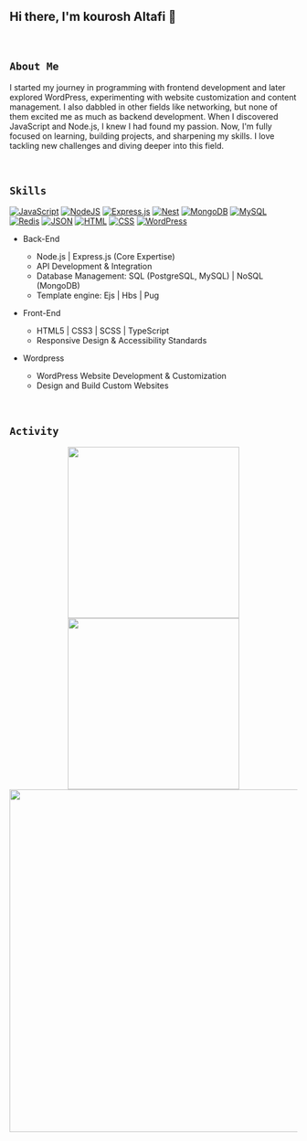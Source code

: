## Hi there, I'm kourosh Altafi 👋

<br />

## `About Me`  
I started my journey in programming with frontend development and later explored WordPress, experimenting with website customization and content management. I also dabbled in other fields like networking, but none of them excited me as much as backend development. When I discovered JavaScript and Node.js, I knew I had found my passion. Now, I'm fully focused on learning, building projects, and sharpening my skills. I love tackling new challenges and diving deeper into this field.

<br />

## `Skills`

[![JavaScript](https://img.shields.io/badge/JavaScript-F7DF1E?logo=javascript&logoColor=000)](#)
[![NodeJS](https://img.shields.io/badge/Node.js-29903B?logo=node.js&logoColor=white)](#)
[![Express.js](https://img.shields.io/badge/Express.js-%23404d59.svg?logo=express&logoColor=%2361DAFB)](#)
[![Nest](https://img.shields.io/badge/Nest.js-%23E0234E.svg?logo=nestjs&logoColor=white)](#)
[![MongoDB](https://img.shields.io/badge/MongoDB-%234ea94b.svg?logo=mongodb&logoColor=white)](#)
[![MySQL](https://img.shields.io/badge/MySQL-4479A1?logo=mysql&logoColor=fff)](#)
[![Redis](https://img.shields.io/badge/Redis-%23DD0031.svg?logo=redis&logoColor=white)](#)
[![JSON](https://img.shields.io/badge/JSON-000?logo=json&logoColor=fff)](#)
[![HTML](https://img.shields.io/badge/HTML-%23E34F26.svg?logo=html5&logoColor=white)](#)
[![CSS](https://img.shields.io/badge/CSS-1572B6?logo=css3&logoColor=fff)](#)
[![WordPress](https://img.shields.io/badge/WordPress-%2321759B.svg?logo=wordpress&logoColor=white)](#)


- Back-End
  - Node.js | Express.js (Core Expertise)
  - API Development & Integration
  - Database Management: SQL (PostgreSQL, MySQL) | NoSQL (MongoDB)
  - Template engine: Ejs | Hbs | Pug
    
- Front-End
  - HTML5 | CSS3 | SCSS | TypeScript
  - Responsive Design & Accessibility Standards
    
- Wordpress
  - WordPress Website Development & Customization
  - Design and Build Custom Websites
    
<br />

## `Activity`

<section align="center">
    <img src="http://github-profile-summary-cards.vercel.app/api/cards/stats?username=kouroshai&theme=slateorange" width="300">
    <img src="http://github-profile-summary-cards.vercel.app/api/cards/repos-per-language?username=kouroshai&theme=slateorange" width="300">
</section>

<section align="center">
  <a href="https://github.com/kouroshai">
    <img src="http://github-profile-summary-cards.vercel.app/api/cards/profile-details?username=kouroshai&theme=slateorange" width="600">
  </a>
</section>

